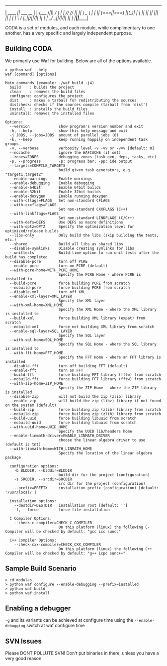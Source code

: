   _________________________         
 |   ____  _||_  ___  __   |
 |  /___ \/_||_\| __\/  \  |
 | //   \// || \||  \\ _ \ |
 | ||   [===||===]  ||(_)| |
 | ||   _|| || |||  ||__ | |
 | \\ _/ |\_||_/||__/|| || |
 |  \___/ \_||_/|___/|| || |
 |__________||_____________|
 
CODA is a set of modules, and each module, while complimentary to one another,
has a very specific and largely independent purpose.


Building CODA
--------------

We primarily use Waf for building. Below are all of the options available.

    > python waf --help
    waf [command] [options]
    
    Main commands (example: ./waf build -j4)
      build    : builds the project
      clean    : removes the build files
      configure: configures the project
      dist     : makes a tarball for redistributing the sources
      distcheck: checks if the sources compile (tarball from 'dist')
      install  : installs the build files
      uninstall: removes the installed files
    
    Options:
      --version             show program's version number and exit
      -h, --help            show this help message and exit
      -j JOBS, --jobs=JOBS  amount of parallel jobs (8)
      -k, --keep            keep running happily on independent task groups
      -v, --verbose         verbosity level -v -vv or -vvv [default: 0]
      --nocache             ignore the WAFCACHE (if set)
      --zones=ZONES         debugging zones (task_gen, deps, tasks, etc)
      -p, --progress        -p: progress bar; -pp: ide output
      --targets=COMPILE_TARGETS
                            build given task generators, e.g. "target1,target2"
      --enable-warnings     Enable warnings
      --enable-debugging    Enable debugging
      --enable-64bit        Enable 64bit builds
      --enable-32bit        Enable 32bit builds
      --enable-doxygen      Enable running doxygen
      --with-cflags=FLAGS   Set non-standard CFLAGS
      --with-cxxflags=FLAGS
                            Set non-standard CXXFLAGS (C++)
      --with-linkflags=FLAGS
                            Set non-standard LINKFLAGS (C/C++)
      --with-defs=DEFS      Use DEFS as macro definitions
      --with-optz=OPTZ      Specify the optimization level for optimized/release builds
      --libs-only           Only build the libs (skip building the tests, etc.)
      --shared              Build all libs as shared libs
      --disable-symlinks    Disable creating symlinks for libs
      --unittests           Build-time option to run unit tests after the build has completed
      --disable-pcre        turn off PCRE
      --enable-pcre         turn on PCRE (default)
      --with-pcre-home=WITH_PCRE_HOME
                            Specify the PCRE Home - where PCRE is installed to
      --build-pcre          force building PCRE from scratch
      --nobuild-pcre        force building PCRE from scratch
      --disable-xml         turn off XML
      --enable-xml-layer=XML_LAYER
                            Specify the XML layer
      --with-xml-home=XML_HOME
                            Specify the XML Home - where the XML library is installed to
      --build-xml           force building XML library (expat) from scratch
      --nobuild-xml         force not building XML library from scratch
      --enable-sql-layer=SQL_LAYER
                            Specify the SQL layer
      --with-sql-home=SQL_HOME
                            Specify the SQL Home - where the SQL library is installed to
      --with-fft-home=FFT_HOME
                            Specify the FFT Home - where an FFT library is installed
      --disable-fft         turn off building FFT (default)
      --enable-fft          turn on FFT
      --build-fft           force building FFT library (fftw) from scratch
      --nobuild-fft         force building FFT library (fftw) from scratch
      --with-zip-home=ZIP_HOME
                            Specify the ZIP Home - where the ZIP library is installed
      --disable-zip         will not build the zip (zlib) library
      --enable-zip          will build the zip (libz) library if not found on the system (default)
      --build-zip           force building zip (zlib) library from scratch
      --nobuild-zip         force building zip (zlib) library from scratch
      --build-uuid          force building libuuid from scratch
      --nobuild-uuid        force building libuuid from scratch
      --with-uuid-home=UUID_HOME
                            Specify the UUID lib/headers home
      --enable-linmath-driver=ENABLE_LINMATH_DRIVER
                            choose the linear algebra driver to use (default is tnt)
      --with-linmath-home=WITH_LINMATH_HOME
                            Specify the location of the linear algebra package
    
      configuration options:
        -b BLDDIR, --blddir=BLDDIR
                            build dir for the project (configuration)
        -s SRCDIR, --srcdir=SRCDIR
                            src dir for the project (configuration)
        --prefix=PREFIX     installation prefix (configuration) [default: '/usr/local/']
    
      installation options:
        --destdir=DESTDIR   installation root [default: '']
        -f, --force         force file installation
    
      C Compiler Options:
        --check-c-compiler=CHECK_C_COMPILER
                            On this platform (linux) the following C-Compiler will be checked by default: "gcc icc suncc"
    
      C++ Compiler Options:
        --check-cxx-compiler=CHECK_CXX_COMPILER
                            On this platform (linux) the following C++ Compiler will be checked by default: "g++ icpc sunc++"


Sample Build Scenario
---------------------
    > cd modules
    > python waf configure --enable-debugging --prefix=installed
    > python waf build
    > python waf install


Enabling a debugger
-------------------
`-g` and its variants can be achieved at configure time using the 
`--enable-debugging` switch at waf configure time

SVN Issues
----------
Please DONT POLLUTE SVN!  Don't put binaries in there,
unless you have a very good reason
